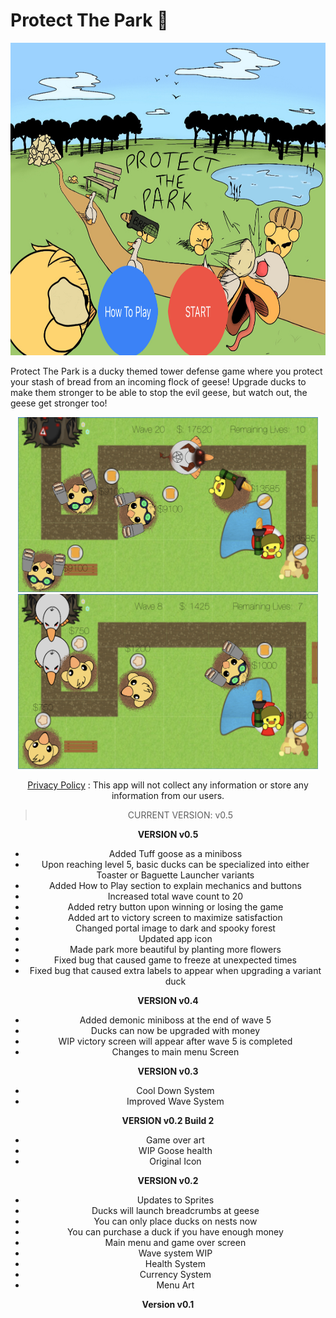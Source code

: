
# Protect The Park 🐥 

<img src = "gameplay1.PNG" alt = "gameplay1" width = "900" height = "500">

Protect The Park is a ducky themed tower defense game where you protect your stash of bread from an incoming flock of geese! Upgrade ducks to make them stronger to be able to stop the evil geese, but watch out, the geese get stronger too!

<center><img src = "gameplay2.PNG" alt = "gameplay2" width = "480" height = "280"> 
<center><img src = "gameplay3.PNG" alt = "gameplay3" width = "480" height = "280">

<a href="privacy_policy.html" target="blank"> Privacy Policy</a>
: This app will not collect any information or store any information from our users.

> CURRENT VERSION: v0.5

**VERSION v0.5**
- Added Tuff goose as a miniboss
- Upon reaching level 5, basic ducks can be specialized into either Toaster or Baguette Launcher variants
- Added How to Play section to explain mechanics and buttons
- Increased total wave count to 20
- Added retry button upon winning or losing the game
- Added art to victory screen to maximize satisfaction 
- Changed portal image to dark and spooky forest 
- Updated app icon
- Made park more beautiful by planting more flowers 
- Fixed bug that caused game to freeze at unexpected times
- Fixed bug that caused extra labels to appear when upgrading a variant duck

**VERSION v0.4**
- Added demonic miniboss at the end of wave 5
- Ducks can now be upgraded with money
- WIP victory screen will appear after wave 5 is completed 
- Changes to main menu Screen

**VERSION v0.3**
- Cool Down System
- Improved Wave System

**VERSION v0.2 Build 2**
- Game over art
- WIP Goose health
- Original Icon

**VERSION v0.2**
- Updates to Sprites 
- Ducks will launch breadcrumbs at geese
- You can only place ducks on nests now
- You can purchase a duck if you have enough money
- Main menu and game over screen
- Wave system WIP
- Health System
- Currency System
- Menu Art

**Version v0.1**
